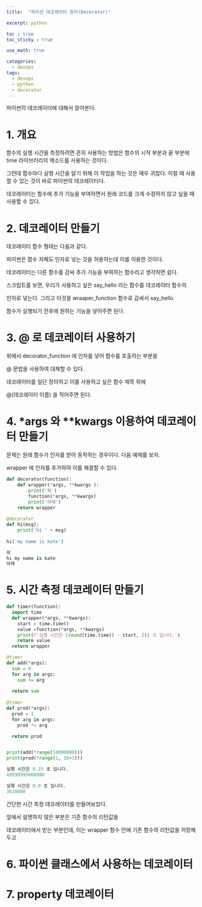 ```yaml
---
title:  "파이선 데코레이터 정리(Decorator)"

excerpt: python

toc : true
toc_sticky : true  

use_math: true

categories:
  - devops
tags:
  - devops
  - python
  - decorator
---
```


파이썬의 데코레이터에 대해서 알아본다.

# 1. 개요

함수의 실행 시간을 측정하려면 흔히 사용하는 방법은 함수의 시작 부분과 끝 부분에
time 라이브러리의 메소드를 사용하는 것이다.

그런데 함수마다 실행 시간을 알기 위해 이 작업을 하는 것은 매우 귀찮다.
이럴 때 사용할 수 있는 것이 바로 파이썬의 데코레이터다.

데코레이터는 함수에 추가 기능을 부여하면서 원래 코드를 크게 수정하지 않고 싶을 때 사용할 수 있다.

# 2. 데코레이터 만들기

데코레이터 함수 형태는 다음과 같다.

파이썬은 함수 자체도 인자로 넣는 것을 허용하는데 이를 이용한 것이다.

<script src="https://gist.github.com/Sodychoe/dac37247277d00d4b24be15d2e08925b.js"></script>

데코레이터는 다른 함수를 감싸 추가 기능을 부여하는 함수라고 생각하면 쉽다.

스크립트를 보면, 우리가 사용하고 싶은 say_hello 라는 함수를 데코레이터 함수의

인자로 넣는다. 그리고 이것을 wraaper_function 함수로 감싸서 say_hello 

함수가 실행되기 전후에 원하는 기능을 넣어주면 된다.


# 3. @ 로 데코레이터 사용하기

<script src="https://gist.github.com/Sodychoe/1974388ecd29858aff19a6abe95bb76e.js"></script>

위에서 decorator_function 에 인자를 넣어 함수를 호출하는 부분을

@ 문법을 사용하여 대체할 수 있다.

데코레이터를 일단 정의하고 이를 사용허고 싶은 함수 제목 위에

@(데코레이터 이름) 을 적어주면 된다. 

# 4. *args 와 **kwargs 이용하여 데코레이터 만들기

문제는 원래 함수가 인자를 받아 동작하는 경우이다. 다음 예제를 보자.

<script src="https://gist.github.com/Sodychoe/fa66a63f4cc0cd3801f9b8c844a471c5.js"></script>

wrapper 에 인자를 추가하여 이를 해결할 수 있다.

```python
def decorator(function):
    def wrapper(*args, **kwargs ):
        print('위')
        function(*args, **kwargs)
        print('아래')
    return wrapper
    
@decorator
def hi(msg):
    print('hi ' + msg)
    
hi('my name is kate')

위
hi my name is kate
아래
```

# 5. 시간 측정 데코레이터 만들기

```python
def timer(function):
  import time
  def wrapper(*args, **kwargs):
    start = time.time()
    value =function(*args, **kwargs)
    print(f'실행 시간은 {round(time.time() - start, 2)} 초 입니다.')
    return value
  return wrapper

@timer
def add(*args):
  sum = 0
  for arg in args:
    sum += arg
  
  return sum
  
@timer
def prod(*args):
  prod = 1 
  for arg in args:
    prod *= arg 

  return prod


print(add(*range(10000000)))
print(prod(*range(1, 10+1)))

실행 시간은 0.25 초 입니다.
49999995000000

실행 시간은 0.0 초 입니다.
3628800

```

간단한 시간 측정 데코레이터를 만들어보았다.

앞에서 설명하지 않은 부분은 기존 함수의 리턴값을

데코레이터에서 받는 부분인데, 이는 wrapper 함수 안에 기존 함수의 리턴값을 저장해두고

# 6. 파이썬 클래스에서 사용하는 데코레이터 

# 7. property 데코레이터

